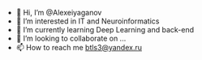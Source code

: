 - 👋 Hi, I’m @Alexeiyaganov
- 👀 I’m interested in IT and Neuroinformatics
- 🌱 I’m currently learning Deep Learning and back-end
- 💞️ I’m looking to collaborate on ...
- 📫 How to reach me btls3@yandex.ru

<!---
Alexeiyaganov/Alexeiyaganov is a ✨ special ✨ repository because its `README.md` (this file) appears on your GitHub profile.
You can click the Preview link to take a look at your changes.
--->

